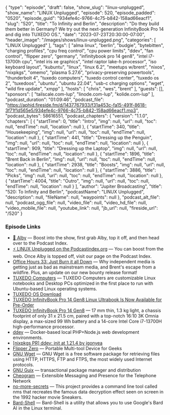 {
  "type": "episode",
  "draft": false,
  "show_slug": "linux-unplugged",
  "show_name": "LINUX Unplugged",
  "episode": 520,
  "episode_padded": "0520",
  "episode_guid": "934efe4c-9766-4c75-b842-158ad66eacf1",
  "slug": "520",
  "title": "To Infinity and Berlin",
  "description": "Do they build them better in Germany? We try out the next-generation InfinityBook Pro 14 and dig into TUXEDO OS.",
  "date": "2023-07-23T20:30:00-07:00",
  "header_image": "/images/shows/linux-unplugged.png",
  "categories": [
    "LINUX Unplugged"
  ],
  "tags": [
    "alma linux",
    "berlin",
    "budgie",
    "bytebitten",
    "charging profiles",
    "cpu freq control",
    "cpu power limits",
    "ddev",
    "fan control",
    "flipper zero",
    "germany",
    "infinitybook pro 14 gen8",
    "intel i7-13700h cpu",
    "intel iris xe graphics",
    "intel raptor lake-h processor",
    "iso keyboard layout",
    "kubuntu",
    "linux",
    "linux 6.2",
    "meetups w/brent",
    "nixos",
    "nixpkgs",
    "omemo",
    "plasma 5.27.6",
    "privacy-preserving powertools",
    "thunderbolt 4",
    "tuxedo computers",
    "tuxedo control center",
    "tuxedo os 2",
    "tuxedoos",
    "ubuntu",
    "ubuntu 22.04",
    "usb-c charging options",
    "wget",
    "wild fire update",
    "xmpp"
  ],
  "hosts": [
    "chris",
    "wes",
    "brent"
  ],
  "guests": [],
  "sponsors": [
    "tailscale.com-lup",
    "linode.com-lup",
    "kolide.com-lup"
  ],
  "podcast_duration": "01:09:46",
  "podcast_file": "https://aphid.fireside.fm/d/1437767933/f31a453c-fa15-491f-8618-3f71f1d565e5/934efe4c-9766-4c75-b842-158ad66eacf1.mp3",
  "podcast_bytes": 58616551,
  "podcast_chapters": {
    "version": "1.1.0",
    "chapters": [
      {
        "startTime": 0,
        "title": "Intro",
        "img": null,
        "url": null,
        "toc": null,
        "endTime": null,
        "location": null
      },
      {
        "startTime": 340,
        "title": "Housekeeping",
        "img": null,
        "url": null,
        "toc": null,
        "endTime": null,
        "location": null
      },
      {
        "startTime": 441,
        "title": "Dressing up the Penguin",
        "img": null,
        "url": null,
        "toc": null,
        "endTime": null,
        "location": null
      },
      {
        "startTime": 909,
        "title": "Dressing up the Laptop",
        "img": null,
        "url": null,
        "toc": null,
        "endTime": null,
        "location": null
      },
      {
        "startTime": 1896,
        "title": "Brent Back in Berlin",
        "img": null,
        "url": null,
        "toc": null,
        "endTime": null,
        "location": null
      },
      {
        "startTime": 2938,
        "title": "Boosts",
        "img": null,
        "url": null,
        "toc": null,
        "endTime": null,
        "location": null
      },
      {
        "startTime": 3886,
        "title": "Picks",
        "img": null,
        "url": null,
        "toc": null,
        "endTime": null,
        "location": null
      },
      {
        "startTime": 4004,
        "title": "Outro",
        "img": null,
        "url": null,
        "toc": null,
        "endTime": null,
        "location": null
      }
    ],
    "author": "Jupiter Broadcasting",
    "title": "520: To Infinity and Berlin",
    "podcastName": "LINUX Unplugged",
    "description": null,
    "fileName": null,
    "waypoints": null
  },
  "podcast_alt_file": null,
  "podcast_ogg_file": null,
  "video_file": null,
  "video_hd_file": null,
  "video_mobile_file": null,
  "youtube_link": null,
  "jb_url": null,
  "fireside_url": "/520"
}


### Episode Links

  * [🎉 Alby](https://getalby.com/ "🎉  Alby") — Boost into the show, first grab Alby, top it off, and then head over to the Podcast Index.
  * [⚡️ LINUX Unplugged on the Podcastindex.org](https://podcastindex.org/podcast/575694 "⚡️ LINUX Unplugged on the Podcastindex.org") — You can boost from the web. Once Alby is topped off, visit our page on the Podcast Index.
  * [Office Hours 33: Just Burn it all Down](https://www.officehours.hair/33 "Office Hours 33: Just Burn it all Down") — Why independent media is getting just as bad as mainstream media, and Brent's escape from a wildfire. Plus, an update on our new bounty release format!
  * [TUXEDO Computers](https://www.tuxedocomputers.com/en "TUXEDO Computers") — TUXEDO Computers are customizable Linux notebooks and Desktop PCs optimized in the first place to run with Ubuntu-based Linux operating systems.
  * [TUXEDO OS Download](https://os.tuxedocomputers.com/ "TUXEDO OS Download")
  * [TUXEDO InfinityBook Pro 14 Gen8 Linux Ultrabook Is Now Available for Pre-Order](https://9to5linux.com/tuxedo-infinitybook-pro-14-gen8-linux-ultrabook-is-now-available-for-pre-order "TUXEDO InfinityBook Pro 14 Gen8 Linux Ultrabook Is Now Available for Pre-Order")
  * [TUXEDO InfinityBook Pro 14 Gen8](https://www.tuxedocomputers.com/en/TUXEDO-InfinityBook-Pro-14-Gen8.tuxedo "TUXEDO InfinityBook Pro 14 Gen8") — 17 mm thin, 1.3 kg light, a chassis footprint of only 31 x 21.5 cm, paired with a top-notch 16:10 3K Omnia display, a max-sized 99 Wh battery and a 14-core Intel Core i7-13700H high-performance processor.
  * [ddev](https://github.com/ddev/ddev "ddev") — Docker-based local PHP+Node.js web development environments.
  * [[nixpkgs PR] ddev: init at 1.21.4 by jgonyea](https://github.com/NixOS/nixpkgs/pull/210579 "\[nixpkgs PR\] ddev: init at 1.21.4 by jgonyea")
  * [Flipper Zero](https://flipperzero.one/ "Flipper Zero") — Portable Multi-tool Device for Geeks
  * [GNU Wget](https://www.gnu.org/software/wget/ "GNU Wget") — GNU Wget is a free software package for retrieving files using HTTP, HTTPS, FTP and FTPS, the most widely used Internet protocols.
  * [GNU Guix](https://guix.gnu.org/ "GNU Guix") — transactional package manager and distribution
  * [Cheogram](https://cheogram.com/ "Cheogram") — Extensible Messaging and Presence for the Telephone Network
  * [no-more-secrets](https://github.com/bartobri/no-more-secrets "no-more-secrets") — This project provides a command line tool called nms that recreates the famous data decryption effect seen on screen in the 1992 hacker movie Sneakers.
  * [Bard-Shell](https://github.com/kshitijaucharmal/Bard-Shell "Bard-Shell") — Bard-Shell is a utility that allows you to use Google's Bard AI in the Linux terminal.


